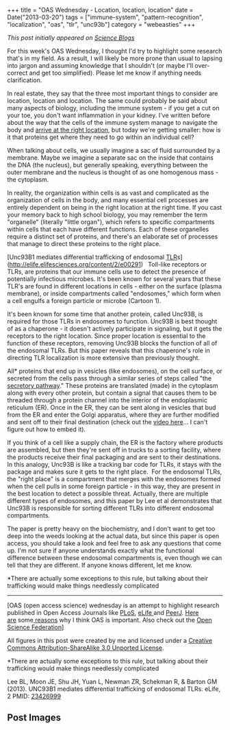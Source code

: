 +++
title = "OAS Wednesday - Location, location, location"
date = Date("2013-03-20")
tags = ["immune-system", "pattern-recognition", "localization", "oas", "tlr", "unc93b"]
category = "webeasties"
+++

_This post initially appeared on [Science Blogs](http://scienceblogs.com/webeasties)_

For this week's OAS Wednesday, I thought I'd try to highlight some research that's in my field. As a result, I will likely be more prone than usual to lapsing into jargon and assuming knowledge that I shouldn't (or maybe I'll over-correct and get too simplified). Please let me know if anything needs clarification.

In real estate, they say that the three most important things to consider are location, location and location. The same could probably be said about many aspects of biology, including the immune system - if you get a cut on your toe, you don't want inflammation in your kidney. I've written before about the way that the cells of the immune system manage to navigate the body and [arrive at the right location](http://scienceblogs.com/webeasties/2012/05/25/how-the-immune-system-get-where-it-needs-to-go/), but today we're getting smaller: how is it that proteins get where they need to go within an individual cell?

When talking about cells, we usually imagine a sac of fluid surrounded by a membrane. Maybe we imagine a separate sac on the inside that contains the DNA (the nucleus), but generally speaking, everything between the outer membrane and the nucleus is thought of as one homogenous mass - the cytoplasm.

In reality, the organization within cells is as vast and complicated as the organization of cells in the body, and many essential cell processes are entirely dependent on being in the right location at the right time. If you cast your memory back to high school biology, you may remember the term "organelle" (literally "little organ"), which refers to specific compartments within cells that each have different functions. Each of these organelles require a distinct set of proteins, and there's an elaborate set of processes that manage to direct these proteins to the right place.

[Unc93B1 mediates differential trafficking of endosomal [TLR](/tag/tlr)s](http://elife.elifesciences.org/content/2/e00291)
 
Toll-like receptors or TLRs, are proteins that our immune cells use to detect the presence of potentially infectious microbes. It's been known for several years that these TLR's are found in different locations in cells - either on the surface (plasma membrane), or inside compartments called "endosomes," which form when a cell engulfs a foreign particle or microbe (Cartoon 1).

It's been known for some time that another protein, called Unc93B, is required for those TLRs in endosomes to function. Unc93B is best thought of as a chaperone - it doesn't actively participate in signaling, but it gets the receptors to the right location. Since proper location is essential to the function of these receptors, removing Unc93B blocks the function of all of the endosomal TLRs. But this paper reveals that this chaperone's role in directing TLR localization is more extensive than previously thought.

All* proteins that end up in vesicles (like endosomes), on the cell surface, or secreted from the cells pass through a similar series of steps called "the [secretory pathway](http://www.ncbi.nlm.nih.gov/books/NBK21471/)." These proteins are translated (made) in the cytoplasm along with every other protein, but contain a signal that causes them to be threaded through a protein channel into the interior of the endoplasmic reticulum (ER). Once in the ER, they can be sent along in vesicles that bud from the ER and enter the Golgi apparatus, where they are further modified and sent off to their final destination (check out the [video here](http://www.ncbi.nlm.nih.gov/books/NBK21471/figure/A4740/?report=objectonly)... I can't figure out how to embed it).

If you think of a cell like a supply chain, the ER is the factory where products are assembled, but then they're sent off in trucks to a sorting facility, where the products receive their final packaging and are sent to their destinations. In this analogy, Unc93B is like a tracking bar code for TLRs, it stays with the package and makes sure it gets to the right place. 
For the endosomal TLRs, the "right place" is a compartment that merges with the endosomes formed when the cell pulls in some foreign particle - in this way, they are present in the best location to detect a possible threat. Actually, there are multiple different types of endosomes, and this paper by Lee et al demonstrates that Unc93B is responsible for sorting different TLRs into different endosomal compartments.

The paper is pretty heavy on the biochemistry, and I don't want to get too deep into the weeds looking at the actual data, but since this paper is open access, you should take a look and feel free to ask any questions that come up. I'm not sure if anyone understands exactly what the functional difference between these endosomal compartments is, even though we can tell that they are different. If anyone knows different, let me know.

*There are actually some exceptions to this rule, but talking about their trafficking would make things needlessly complicated

--------------------

[OAS (open access science) wednesday is an attempt to highlight research published in Open Access Journals like [PLoS](http://www.plos.org/publications/journals/), [eLife ](www.elifesciences.org/)and [PeerJ](https://peerj.com/). [Here are](http://scienceblogs.com/webeasties/2012/02/21/the-future-of-science-pub/) some[ reasons](http://scienceblogs.com/webeasties/2013/02/12/peerj-the-science-journal-we-need-and-deserve/) why I think OAS is important. Also check out the [Open Science Federation](http://opensciencefederation.com/about/)]

All figures in this post were created by me and licensed under a [Creative Commons Attribution-ShareAlike 3.0 Unported License](http://creativecommons.org/licenses/by-sa/3.0/deed.en_US).

*There are actually some exceptions to this rule, but talking about their trafficking would make things needlessly complicated

Lee BL, Moon JE, Shu JH, Yuan L, Newman ZR, Schekman R, & Barton GM (2013). UNC93B1 mediates differential trafficking of endosomal TLRs. eLife, 2 PMID: [23426999](http://www.ncbi.nlm.nih.gov/pubmed/23426999)

      
  

 ## Post Images


